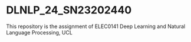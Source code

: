 # DLNLP_24_SN23202440
This repository is the assignment of ELEC0141 Deep Learning and Natural Language Processing, UCL

